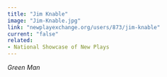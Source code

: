 ```yaml
---
title: "Jim Knable"
image: "Jim-Knable.jpg"
link: "newplayexchange.org/users/873/jim-knable"
current: "false"
related:
- National Showcase of New Plays
---
```


*Green Man*

